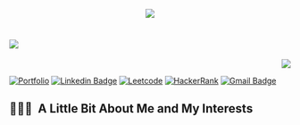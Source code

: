 <p align="center">
  <img src="https://capsule-render.vercel.app/api?type=waving&color=gradient&text=Hi there 👋!&height=100&section=header"/>
</p>

<h1>
    <img src="https://readme-typing-svg.herokuapp.com/?font=Righteous&size=30&width=500&height=60&duration=5000&lines=I'm+Hitesh+Gupta+👋🏽;Nice+to+meet+you!+🤝🏽" />
</h1>

<p align="right">
<img src="https://komarev.com/ghpvc/?username=HiteshGupta23&label=Profile+Visitors‎&style=for-the-badge&abbreviated=true&color=blueviolet">

[![Portfolio](https://img.shields.io/badge/Portfolio-255E63?style=for-the-badge&logo=About.me&logoColor=white)](https://mavenanalytics.io/profile/hitesh-gupta) [![Linkedin Badge](https://img.shields.io/badge/LinkedIn-0077B5?style=for-the-badge&logo=linkedin&logoColor=white)](https://www.linkedin.com/in/hiteshanalytics) [![Leetcode](https://img.shields.io/badge/-LeetCode-FFA116?style=for-the-badge&logo=LeetCode&logoColor=black)](https://leetcode.com/u/HiteshG_/) [![HackerRank](https://img.shields.io/badge/-Hackerrank-00883A?style=for-the-badge&logo=HackerRank&logoColor=white)](https://www.hackerrank.com/profile/hitesh_hg_gupta) [![Gmail Badge](https://img.shields.io/badge/Gmail-D14836?style=for-the-badge&logo=gmail&logoColor=white&link=mailto:hitesh.hg.gupta@gmail.com)](mailto:hitesh.hg.gupta@gmail.com)

<h2> 👨🏻‍💻 &nbsp;A Little Bit About Me and My Interests</h2>

<!--
**HiteshGupta23/HiteshGupta23** is a ✨ _special_ ✨ repository because its `README.md` (this file) appears on your GitHub profile.

Here are some ideas to get you started:

- 🔭 I’m currently working on ...
- 🌱 I’m currently learning ...
- 👯 I’m looking to collaborate on ...
- 🤔 I’m looking for help with ...
- 💬 Ask me about ...
- 📫 How to reach me: ...
- 😄 Pronouns: ...
- ⚡ Fun fact: ...
-->
